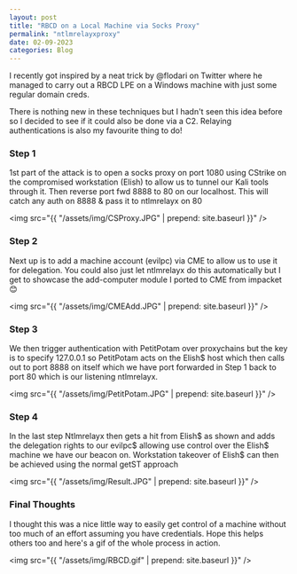 ```yaml
---
layout: post
title: "RBCD on a Local Machine via Socks Proxy"
permalink: "ntlmrelayxproxy"
date: 02-09-2023
categories: Blog
---
```


I recently got inspired by a neat trick by @flodari on Twitter where he managed to carry out a RBCD LPE on a Windows machine with just some regular domain creds.

There is nothing new in these techniques but I hadn't seen this idea before so I decided to see if it could also be done via a C2. Relaying authentications is also my favourite thing to do! 

### Step 1

1st part of the attack is to open a socks proxy on port 1080 using CStrike on the compromised workstation (Elish) to allow us to tunnel our Kali tools through it.
Then reverse port fwd 8888 to 80 on our localhost. This will catch any auth on 8888 & pass it to ntlmrelayx on 80

<img src="{{ "/assets/img/CSProxy.JPG" | prepend: site.baseurl }}" />

### Step 2

Next up is to add a machine account (evilpc) via CME to allow us to use it for delegation. You could also just let ntlmrelayx do this automatically but I get to showcase the add-computer module I ported to CME from impacket😊

<img src="{{ "/assets/img/CMEAdd.JPG" | prepend: site.baseurl }}" />


### Step 3

We then trigger authentication with PetitPotam over proxychains but the key is to specify 127.0.0.1 so PetitPotam acts on the Elish$ host which then calls out to port 8888 on itself which we have port forwarded in Step 1 back to port 80 which is our listening ntlmrelayx.

<img src="{{ "/assets/img/PetitPotam.JPG" | prepend: site.baseurl }}" />

### Step 4

In the last step Ntlmrelayx then gets a hit from Elish$ as shown and adds the delegation rights to our evilpc$ allowing use control over the Elish$ machine we have our beacon on. Workstation takeover of Elish$ can then be achieved using the normal getST approach

<img src="{{ "/assets/img/Result.JPG" | prepend: site.baseurl }}" />


### Final Thoughts

I thought this was a nice little way to easily get control of a machine without too much of an effort assuming you have credentials. Hope this helps others too and here's a gif of the whole process in action.

<img src="{{ "/assets/img/RBCD.gif" | prepend: site.baseurl }}" />
